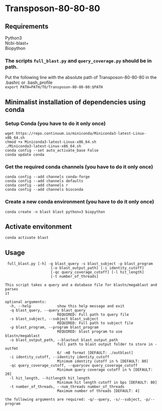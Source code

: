 # Transposon-80-80-80
## Requirements
Python3  
Ncbi-blast+    
Biopython  

### The scripts `full_blast.py` and `query_coverage.py` should be in path.
Put the following line with the absolute path of Transposon-80-80-80 in the .bashrc or .bash_profile  
`export PATH=PATH/TO/Transposon-80-80-80:$PATH`  

## Minimalist installation of dependencies using conda
### Setup Conda (you have to do it only once)
```
wget https://repo.continuum.io/miniconda/Miniconda3-latest-Linux-x86_64.sh
chmod +x Miniconda3-latest-Linux-x86_64.sh
./Miniconda3-latest-Linux-x86_64.sh 
conda config --set auto_activate_base False
conda update conda
```
### Get the required conda channels (you have to do it only once)
```
conda config --add channels conda-forge
conda config --add channels defaults
conda config --add channels r
conda config --add channels bioconda
```

### Create a new conda environment (you have to do it only once)
```
conda create -n blast blast python=3 biopython
```

## Activate envitonment
```
conda activate blast
```
 
## Usage
```
 full_blast.py [-h] -q blast_query -s blast_subject -p blast_program
                     [-o blast_output_path] [-i identity_cutoff]
                     [-qc query_coverage_cutoff] [-l hit_length]
                     [-t number_of_threads]

This script takes a query and a database file for blastn/megablast and parses
it

optional arguments:
  -h, --help            show this help message and exit
  -q blast_query, --query blast_query
                        REQUIRED: Full path to query file
  -s blast_subject, --subject blast_subject
                        REQUIRED: Full path to subject file
  -p blast_program, --program blast_program
                        REQUIRED: blast program to use blastn/megablast
  -o blast_output_path, --blastout blast_output_path
                        full path to blast output folder to store in -outfmt
                        6/ -m8 format [DEFAULT: ./outblast]
  -i identity_cutoff, --identity identity_cutoff
                        Minimum identity cutoff in % [DEFAULT: 80]
  -qc query_coverage_cutoff, --querycov query_coverage_cutoff
                        Minimum query coverage cutoff in % [DEFAULT: 20]
  -l hit_length, --hitlength hit_length
                        Minimum hit length cutoff in bps [DEFAULT: 80]
  -t number_of_threads, --num_threads number_of_threads
                        Maximum number of threads [DEFAULT: 4]
                        
the following arguments are required: -q/--query, -s/--subject, -p/--program
```
